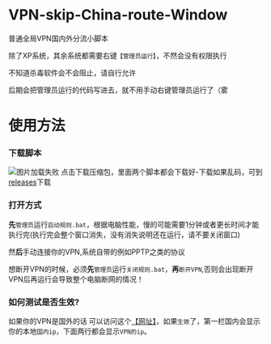# VPN-skip-China-route-Window
普通全局VPN国内外分流小脚本  
  
除了XP系统，其余系统都需要右键`【管理员运行】`，不然会没有权限执行  
  
不知道杀毒软件会不会阻止，请自行允许  
  
后期会把管理员运行的代码写进去，就不用手动右键管理员运行了（雾  
  
# 使用方法
  
### 下载脚本
  
![图片加载失败](https://github.com/FQrabbit/VPN-skip-China-route-Window/raw/master/FQrabbitVPN-skip-China-route-Window%20%E6%99%AE%E9%80%9A%E5%85%A8%E5%B1%80VPN%E5%9B%BD%E5%86%85%E5%A4%96%E5%88%86%E6%B5%81%E5%B0%8F%E8%84%9A%E6%9C%ACFor%20Win%20-%20Google%20Chrome.png)
点击下载压缩包，里面两个脚本都会下载好-下载如果乱码，可到[releases](https://github.com/FQrabbit/VPN-skip-China-route-Window/releases)下载
  
### 打开方式
  
**先**`管理员`运行`启动规则.bat`，根据电脑性能，慢的可能需要1分钟或者更长时间才能执行完(执行完会整个窗口消失，没有消失说明还在运行，请不要关闭窗口)   
  
然**后**手动连接你的VPN,系统自带的例如PPTP之类的协议
  
想断开VPN的时候，必须**先**`管理员`运行`关闭规则.bat`，**再**`断开VPN`,否则会出现断开VPN后再运行会导致整个电脑断网的情况！  
  
   
   
   
   
### 如何测试是否生效?  
如果你的VPN是国外的话
可以访问这个[【网址】](http://ip111.cn)，如果`生效`了，第一栏国内会显示你的本地`国内ip`，下面两行都会显示`VPN的ip`。
